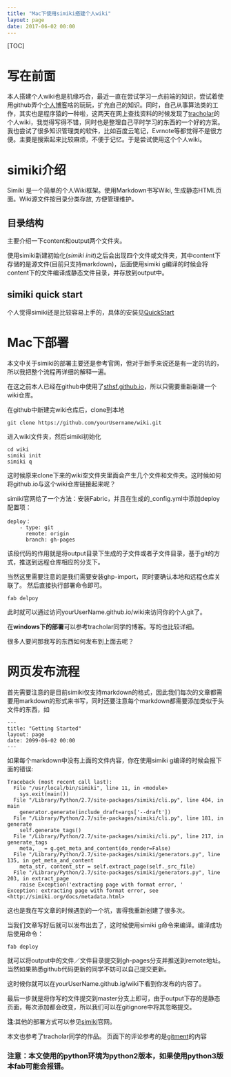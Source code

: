 ```yaml
---
title: "Mac下使用simiki搭建个人wiki"
layout: page
date: 2017-06-02 00:00
---
```

[TOC]

# 写在前面
本人搭建个人wiki也是机缘巧合，最近一直在尝试学习一点前端的知识，尝试着使用github弄个[个人博客](https://sthsf.github.io/)啥的玩玩，扩充自己的知识。同时，自己从事算法类的工作，其实也是程序猿的一种啦，这两天在网上查找资料的时候发现了[tracholar](https://tracholar.github.io/wiki/)的个人wiki，我觉得写得不错，同时也是整理自己平时学习的东西的一个好的方案。我也尝试了很多知识管理类的软件，比如百度云笔记，Evrnote等都觉得不是很方便。主要是搜索起来比较麻烦，不便于记忆。于是尝试使用这个个人wiki。

# simiki介绍
Simiki 是一个简单的个人Wiki框架。使用Markdown书写Wiki, 生成静态HTML页面。Wiki源文件按目录分类存放, 方便管理维护。


## 目录结构
主要介绍一下content和output两个文件夹。

使用simiki新建初始化(_simiki init_)之后会出现四个文件或文件夹，其中content下存储的是源文件(目前只支持markdown)，后面使用simiki g编译的时候会将content下的文件编译成静态文件目录，并存放到output中。

## simiki quick start
个人觉得simiki还是比较容易上手的，具体的安装见[QuickStart](http://simiki.org/quickstart.html)

# Mac下部署
本文中关于simiki的部署主要还是参考官网，但对于新手来说还是有一定的坑的，所以我把整个流程再详细的解释一遍。

在这之前本人已经在github中使用了[sthsf.github.io](https://sthsf.github.io)，所以只需要重新新建一个wiki仓库。

在github中新建完wiki仓库后，clone到本地

```
git clone https://github.com/yourUsername/wiki.git
```
进入wiki文件夹，然后simiki初始化

```
cd wiki
simiki init
simiki q
```
这时候原来clone下来的wiki空文件夹里面会产生几个文件和文件夹。这时候如何将github.io与这个wiki仓库链接起来呢？

simiki官网给了一个方法：安装Fabric，并且在生成的_config.yml中添加deploy配置项：

```
deploy：
    - type: git
      remote: origin
      branch: gh-pages
```
该段代码的作用就是将output目录下生成的子文件或者子文件目录，基于git的方式，推送到远程仓库相应的分支下。

当然这里需要注意的是我们需要安装ghp-import，同时要确认本地和远程仓库关联了。
然后直接执行部署命令即可。

```
fab delpoy
```

此时就可以通过访问yourUserName.github.io/wiki来访问你的个人git了。

在**windows下的部署**可以参考tracholar同学的博客。写的也比较详细。

很多人要问那我写的东西如何发布到上面去呢？
# 网页发布流程 #

首先需要注意的是目前simiki仅支持markdown的格式，因此我们每次的文章都需要用markdown的形式来书写，同时还要注意每个markdown都需要添加类似于头文件的东西，如

```
---
title: "Getting Started"
layout: page
date: 2099-06-02 00:00
---

```
如果每个markdown中没有上面的文件内容，你在使用simiki g编译的时候会报下面的错误:

```
Traceback (most recent call last):
  File "/usr/local/bin/simiki", line 11, in <module>
    sys.exit(main())
  File "/Library/Python/2.7/site-packages/simiki/cli.py", line 404, in main
    generator.generate(include_draft=args['--draft'])
  File "/Library/Python/2.7/site-packages/simiki/cli.py", line 181, in generate
    self.generate_tags()
  File "/Library/Python/2.7/site-packages/simiki/cli.py", line 217, in generate_tags
    meta, _ = g.get_meta_and_content(do_render=False)
  File "/Library/Python/2.7/site-packages/simiki/generators.py", line 135, in get_meta_and_content
    meta_str, content_str = self.extract_page(self._src_file)
  File "/Library/Python/2.7/site-packages/simiki/generators.py", line 203, in extract_page
    raise Exception('extracting page with format error, '
Exception: extracting page with format error, see <http://simiki.org/docs/metadata.html>

```
这也是我在写文章的时候遇到的一个坑，害得我重新创建了很多次。

当我们文章写好后就可以发布出去了，这时候使用simiki g命令来编译。编译成功后使用命令：

```
fab deploy
```
就可以将output中的文件／文件目录提交到gh-pages分支并推送到remote地址。当然如果熟悉github代码更新的同学不妨可以自己提交更新。

这时候你就可以在yourUserName.github.ig/wiki下看到你发布的内容了。

最后一步就是将你写的文件提交到master分支上即可，由于output下存的是静态页面，每次添加都会改变，所以我们可以在gitignore中将其忽略提交。

**注**:其他的部署方式可以参见[simiki](http://simiki.org/zh-docs/deploy.html)官网。

本文也参考了tracholar同学的作品。
页面下的评论参考的是[gitment](https://imsun.net/posts/gitment-introduction/)的内容

### 注意：本文使用的python环境为python2版本，如果使用python3版本fab可能会报错。




